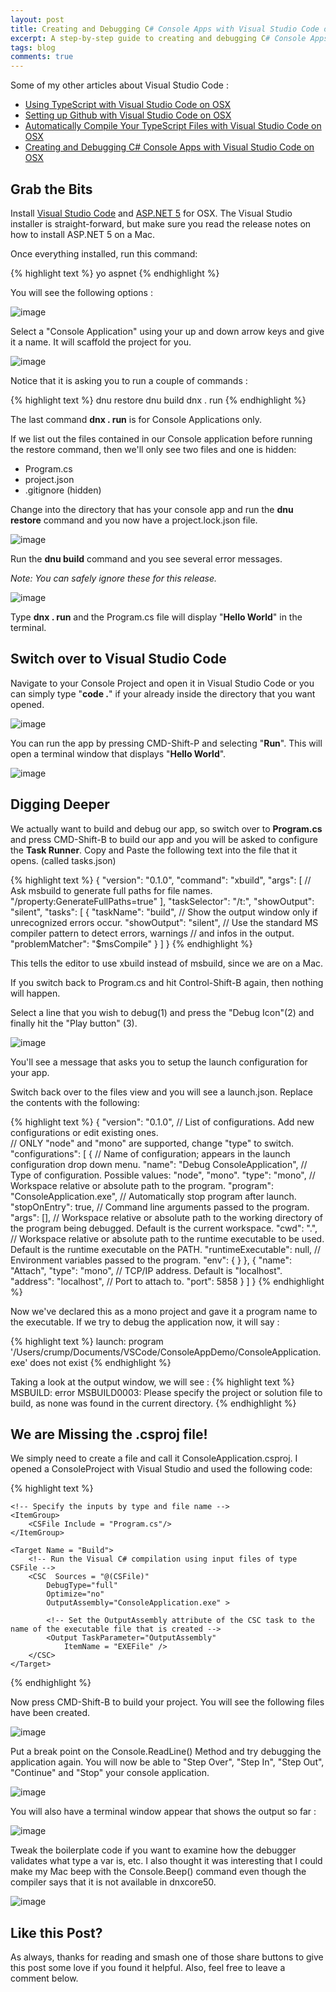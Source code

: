 ```yaml
---
layout: post
title: Creating and Debugging C# Console Apps with Visual Studio Code on OSX
excerpt: A step-by-step guide to creating and debugging C# Console Apps with Visual Studio Code on OSX
tags: blog
comments: true
---
```


Some of my other articles about Visual Studio Code : 

* [Using TypeScript with Visual Studio Code on OSX](http://michaelcrump.net/using-typescript-with-code/)
* [Setting up Github with Visual Studio Code on OSX](http://michaelcrump.net/using-github-with-visualstudio-code/)
* [Automatically Compile Your TypeScript Files with Visual Studio Code on OSX](http://michaelcrump.net/quick-tip-with-typescript-and-vscode/)
* [Creating and Debugging C# Console Apps with Visual Studio Code on OSX](http://michaelcrump.net/creating-and-debugging-console-apps-with-vscode/)

## Grab the Bits

Install [Visual Studio Code](https://code.visualstudio.com/) and [ASP.NET 5](https://github.com/aspnet/Home) for OSX. The Visual Studio installer is straight-forward, but make sure you read the release notes on how to install ASP.NET 5 on a Mac. 

Once everything installed, run this command: 

{% highlight text %}
yo aspnet
{% endhighlight %}

You will see the following options : 

![image](/files/optionsforyoaspnet.jpg)

Select a "Console Application" using your up and down arrow keys and give it a name. It will scaffold the project for you. 

![image](/files/aspnet4osx.jpg)

Notice that it is asking you to run a couple of commands :

{% highlight text %}
dnu restore
dnu build
dnx . run
{% endhighlight %}

The last command **dnx . run** is for Console Applications only.

If we list out the files contained in our Console application before running the restore command, then we'll only see two files and one is hidden: 

* Program.cs
* project.json
* .gitignore (hidden)

Change into the directory that has your console app and run the **dnu restore** command and you now have a project.lock.json file. 

![image](/files/dnurestoreterminal.jpg)

Run the **dnu build** command and you see several error messages. 

*Note: You can safely ignore these for this release.*

![image](/files/dnubuildosx.jpg)

Type **dnx . run** and the Program.cs file will display "**Hello World**" in the terminal. 

## Switch over to Visual Studio Code

Navigate to your Console Project and open it in Visual Studio Code or you can simply type  "**code .**" if your already inside the directory that you want opened. 

![image](/files/consoleappinvscode.jpg)

You can run the app by pressing CMD-Shift-P and selecting "**Run**". This will open a terminal window that displays "**Hello World**".

![image](/files/runconsoleappvscode.jpg)

## Digging Deeper

We actually want to build and debug our app, so switch over to **Program.cs** and press CMD-Shift-B to build our app and you will be asked to configure the **Task Runner**. Copy and Paste the following text into the file that it opens. (called tasks.json)

{% highlight text %}
{
    "version": "0.1.0",
    "command": "xbuild",
    "args": [
        // Ask msbuild to generate full paths for file names.
        "/property:GenerateFullPaths=true"
    ],
    "taskSelector": "/t:",
    "showOutput": "silent",
    "tasks": [
        {
            "taskName": "build",
            // Show the output window only if unrecognized errors occur.
            "showOutput": "silent",
            // Use the standard MS compiler pattern to detect errors, warnings
            // and infos in the output.
            "problemMatcher": "$msCompile"
        }
    ]
}
{% endhighlight %}

This tells the editor to use xbuild instead of msbuild, since we are on a Mac. 

If you switch back to Program.cs and hit Control-Shift-B again, then nothing will happen. 

Select a line that you wish to debug(1) and press the "Debug Icon"(2) and finally hit the "Play button" (3).

![image](/files/debugcsharpappvscode.jpg)

You'll see a message that asks you to setup the launch configuration for your app. 

Switch back over to the files view and you will see a launch.json. Replace the contents with the following: 
	
{% highlight text %}
{
    "version": "0.1.0",
    // List of configurations. Add new configurations or edit existing ones.  
    // ONLY "node" and "mono" are supported, change "type" to switch.
    "configurations": [
        {
            // Name of configuration; appears in the launch configuration drop down menu.
            "name": "Debug ConsoleApplication",
            // Type of configuration. Possible values: "node", "mono".
            "type": "mono",
            // Workspace relative or absolute path to the program.
            "program": "ConsoleApplication.exe",
            // Automatically stop program after launch.
            "stopOnEntry": true,
            // Command line arguments passed to the program.
            "args": [],
            // Workspace relative or absolute path to the working directory of the program being debugged. Default is the current workspace.
            "cwd": ".",
            // Workspace relative or absolute path to the runtime executable to be used. Default is the runtime executable on the PATH.
            "runtimeExecutable": null,
            // Environment variables passed to the program.
            "env": { }
        }, 
        {
            "name": "Attach",
            "type": "mono",
            // TCP/IP address. Default is "localhost".
            "address": "localhost",
            // Port to attach to.
            "port": 5858
        }
    ]
}
{% endhighlight %}

Now we've declared this as a mono project and gave it a program name to the executable. If we try to debug the application now, it will say :

{% highlight text %}
launch: program '/Users/crump/Documents/VSCode/ConsoleAppDemo/ConsoleApplication.exe' does not exist
{% endhighlight %}

Taking a look at the output window, we will see : 
{% highlight text %}
MSBUILD: error MSBUILD0003: Please specify the project or solution file to build, as none was found in the current directory.
{% endhighlight %}

## We are Missing the .csproj file!

We simply need to create a file and call it ConsoleApplication.csproj. I opened a ConsoleProject with Visual Studio and used the following code:

{% highlight text %}
<Project DefaultTargets = "Build"
    xmlns="http://schemas.microsoft.com/developer/msbuild/2003">

    <!-- Specify the inputs by type and file name -->
    <ItemGroup>
        <CSFile Include = "Program.cs"/>
    </ItemGroup>

    <Target Name = "Build">
        <!-- Run the Visual C# compilation using input files of type CSFile -->
        <CSC  Sources = "@(CSFile)"
            DebugType="full"
            Optimize="no"
            OutputAssembly="ConsoleApplication.exe" >

            <!-- Set the OutputAssembly attribute of the CSC task to the name of the executable file that is created -->
            <Output TaskParameter="OutputAssembly"
                ItemName = "EXEFile" />
        </CSC>
    </Target>
</Project>
{% endhighlight %}

Now press CMD-Shift-B to build your project. You will see the following files have been created. 

![image](/files/fileexplorervscode.jpg)

Put a break point on the Console.ReadLine() Method and try debugging the application again. You will now be able to "Step Over", "Step In", "Step Out", "Continue" and "Stop" your console application.

![image](/files/breakpointworkingconsoleapp.jpg)

You will also have a terminal window appear that shows the output so far : 

![image](/files/apprunningindebugmodevs.jpg)

Tweak the boilerplate code if you want to examine how the debugger validates what type a var is, etc. I also thought it was interesting that I could make my Mac beep with the Console.Beep() command even though the compiler says that it is not available in dnxcore50. 

![image](/files/consoleappthatbeeps.jpg)


## Like this Post?

As always, thanks for reading and smash one of those share buttons to give this post some love if you found it helpful. Also, feel free to leave a comment below. 

